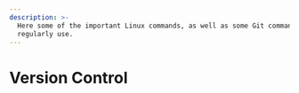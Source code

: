 ```yaml
---
description: >-
  Here some of the important Linux commands, as well as some Git commands that I
  regularly use.
---
```


# Version Control


